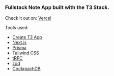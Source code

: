 ### Fullstack Note App built with the T3 Stack.

Check it out on:
[Vercel](https://note-app-ten-pi.vercel.app/)

Tools used:

- [Create T3 App](https://create.t3.gg/)
- [Next.js](https://nextjs.org)
- [Prisma](https://prisma.io)
- [Tailwind CSS](https://tailwindcss.com)
- [tRPC](https://trpc.io)
- [zod](https://zod.dev/)
- [CockroachDB](https://www.cockroachlabs.com/)
